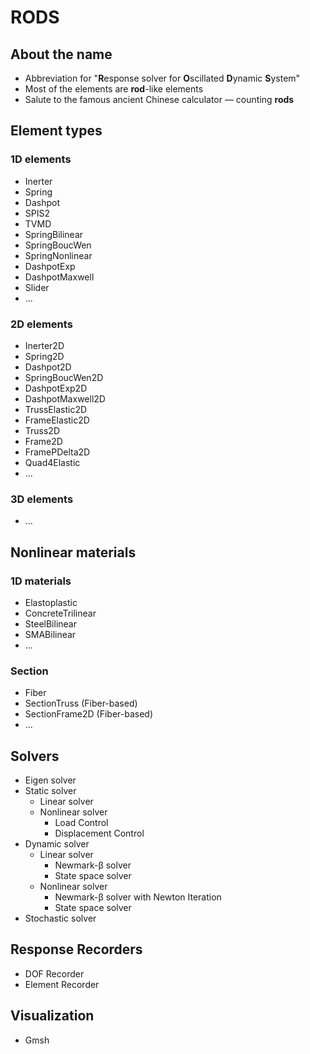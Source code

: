 # RODS
## About the name

* Abbreviation for
"**R**esponse solver for **O**scillated **D**ynamic **S**ystem"
* Most of the elements are **rod**-like elements
* Salute to the famous ancient Chinese calculator — counting **rods**


## Element types
### 1D elements

* Inerter
* Spring
* Dashpot
* SPIS2
* TVMD
* SpringBilinear
* SpringBoucWen
* SpringNonlinear
* DashpotExp
* DashpotMaxwell
* Slider
* ...
  
### 2D elements

* Inerter2D
* Spring2D
* Dashpot2D
* SpringBoucWen2D
* DashpotExp2D
* DashpotMaxwell2D
* TrussElastic2D
* FrameElastic2D
* Truss2D
* Frame2D
* FramePDelta2D
* Quad4Elastic
* ...

### 3D elements

* ...


## Nonlinear materials
### 1D materials

* Elastoplastic
* ConcreteTrilinear
* SteelBilinear
* SMABilinear
* ...

### Section

* Fiber
* SectionTruss (Fiber-based)
* SectionFrame2D (Fiber-based)
* ...


## Solvers

* Eigen solver
* Static solver
    * Linear solver
    * Nonlinear solver
        * Load Control
        * Displacement Control
* Dynamic solver
    * Linear solver
        * Newmark-β solver
        * State space solver 
    * Nonlinear solver
        * Newmark-β solver with Newton Iteration
        * State space solver 
* Stochastic solver


## Response Recorders

* DOF Recorder
* Element Recorder


## Visualization

* Gmsh
